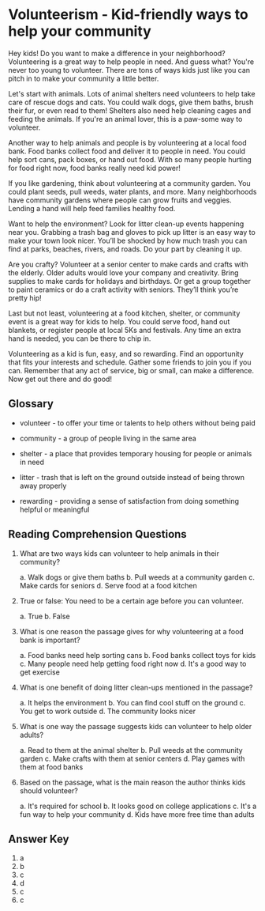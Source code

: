 # Volunteerism - Kid-friendly ways to help your community

Hey kids! Do you want to make a difference in your neighborhood? Volunteering is a great way to help people in need. And guess what? You're never too young to volunteer. There are tons of ways kids just like you can pitch in to make your community a little better.

Let's start with animals. Lots of animal shelters need volunteers to help take care of rescue dogs and cats. You could walk dogs, give them baths, brush their fur, or even read to them! Shelters also need help cleaning cages and feeding the animals. If you're an animal lover, this is a paw-some way to volunteer.

Another way to help animals and people is by volunteering at a local food bank. Food banks collect food and deliver it to people in need. You could help sort cans, pack boxes, or hand out food. With so many people hurting for food right now, food banks really need kid power!

If you like gardening, think about volunteering at a community garden. You could plant seeds, pull weeds, water plants, and more. Many neighborhoods have community gardens where people can grow fruits and veggies. Lending a hand will help feed families healthy food.

Want to help the environment? Look for litter clean-up events happening near you. Grabbing a trash bag and gloves to pick up litter is an easy way to make your town look nicer. You’ll be shocked by how much trash you can find at parks, beaches, rivers, and roads. Do your part by cleaning it up.

Are you crafty? Volunteer at a senior center to make cards and crafts with the elderly. Older adults would love your company and creativity. Bring supplies to make cards for holidays and birthdays. Or get a group together to paint ceramics or do a craft activity with seniors. They’ll think you’re pretty hip!

Last but not least, volunteering at a food kitchen, shelter, or community event is a great way for kids to help. You could serve food, hand out blankets, or register people at local 5Ks and festivals. Any time an extra hand is needed, you can be there to chip in.

Volunteering as a kid is fun, easy, and so rewarding. Find an opportunity that fits your interests and schedule. Gather some friends to join you if you can. Remember that any act of service, big or small, can make a difference. Now get out there and do good!

## Glossary

- volunteer - to offer your time or talents to help others without being paid

- community - a group of people living in the same area

- shelter - a place that provides temporary housing for people or animals in need

- litter - trash that is left on the ground outside instead of being thrown away properly

- rewarding - providing a sense of satisfaction from doing something helpful or meaningful

## Reading Comprehension Questions

1. What are two ways kids can volunteer to help animals in their community?

   a. Walk dogs or give them baths
   b. Pull weeds at a community garden
   c. Make cards for seniors
   d. Serve food at a food kitchen

2. True or false: You need to be a certain age before you can volunteer.

   a. True
   b. False

3. What is one reason the passage gives for why volunteering at a food bank is important?

   a. Food banks need help sorting cans
   b. Food banks collect toys for kids
   c. Many people need help getting food right now
   d. It's a good way to get exercise

4. What is one benefit of doing litter clean-ups mentioned in the passage?

   a. It helps the environment
   b. You can find cool stuff on the ground
   c. You get to work outside
   d. The community looks nicer

5. What is one way the passage suggests kids can volunteer to help older adults?

   a. Read to them at the animal shelter
   b. Pull weeds at the community garden
   c. Make crafts with them at senior centers
   d. Play games with them at food banks

6. Based on the passage, what is the main reason the author thinks kids should volunteer?

   a. It's required for school
   b. It looks good on college applications
   c. It's a fun way to help your community
   d. Kids have more free time than adults

## Answer Key

1. a
2. b
3. c
4. d
5. c
6. c
